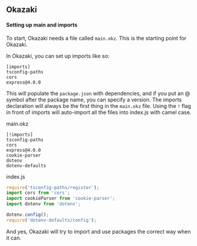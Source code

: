 ## Okazaki

#### Setting up main and imports

To start, Okazaki needs a file called `main.okz`. This is the starting point for Okazaki. 

In Okazaki, you can set up imports like so:

```
[imports]
tsconfig-paths
cors
express@4.0.0
```

This will populate the `package.json` with dependencies, and if you put an @ symbol after the package name, you can specify a version.
The imports declaration will always be the first thing in the `main.okz` file. Using the `!` flag in front of imports will auto-import 
all the files into index.js with camel case.

main.okz
```
[!imports]
tsconfig-paths
cors
express@4.0.0
cookie-parser
dotenv
dotenv-defaults
```

index.js
```js
require('tsconfig-paths/register');
import cors from 'cors';
import cookieParser from 'cookie-parser';
import dotenv from 'dotenv';

dotenv.config();
require('dotenv-defaults/config');
```

And yes, Okazaki will try to import and use packages the correct way when it can.
